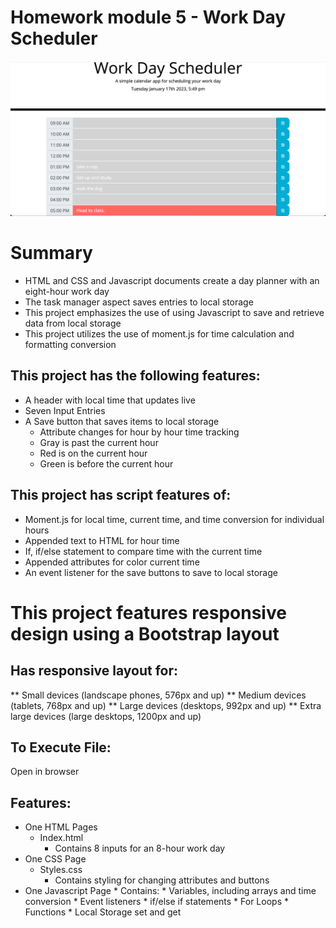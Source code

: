 # Homework module 5 - Work Day Scheduler 
![Alt text](./Assets/Screen%20Shot%202023-01-17%20at%205.51.22%20PM.png)

# Summary
- HTML and CSS and Javascript documents create a day planner with an eight-hour work day
- The task manager aspect saves entries to local storage
- This project emphasizes the use of using Javascript to save and retrieve data from local storage
- This project utilizes the use of moment.js for time calculation and formatting conversion
## This project has the following features:
- A header with local time that updates live
- Seven Input Entries
- A Save button that saves items to local storage
    - Attribute changes for hour by hour time tracking
    - Gray is past the current hour
    - Red is on the current hour
    - Green is before the current hour

## This project has script features of:
- Moment.js for local time, current time, and time conversion for individual hours
- Appended text to HTML for hour time
- If, if/else statement to compare time with the current time
- Appended attributes for color current time
- An event listener for the save buttons to save to local storage

# This project features responsive design using a Bootstrap layout

## Has responsive layout for:
** Small devices (landscape phones, 576px and up) ** Medium devices (tablets, 768px and up) ** Large devices (desktops, 992px and up) ** Extra large devices (large desktops, 1200px and up)

## To Execute File:
Open in browser

## Features:
- One HTML Pages
    - Index.html
        - Contains 8 inputs for an 8-hour work day
- One CSS Page
    - Styles.css
        - Contains styling for changing attributes and buttons
- One Javascript Page * Contains: * Variables, including arrays and time conversion * Event listeners * if/else if statements * For Loops * Functions * Local Storage set and get
